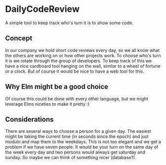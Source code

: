 # DailyCodeReview
A simple tool to keep track who's turn it is to show some code.

## Concept
In our company we hold short code reviews every day, so we all know what the others are working on or how other projects work. To choose who's turn it is we rotate through the group of developers. To keep track of this we have a nice cardboard tool hanging on the wall, similar to a wheel of fortune or a clock. But of course it would be nice to have a web tool for this.

## Why Elm might be a good choice
Of course this could be done with every other language, but we might leverage Elms niceties to make it pretty :)

## Considerations
There are several ways to choose a person for a given day. The easiest might be taking the current time (in seconds since the epoch) and just modulo and map them to the weekdays. This is not too elegant and we get a problem if we have seven people. It would be your turn on the same day of the week every day and two persons would always get saturday and sunday. So maybe we can think of something nicer (database?).
